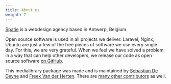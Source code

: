 ```yaml
---
title: About us
weight: 7
---
```


[Spatie](https://spatie.be) is a webdesign agency based in Antwerp, Belgium.

Open source software is used in all projects we deliver. Laravel, Nginx, Ubuntu are just a few 
of the free pieces of software we use every single day. For this, we are very grateful. 
When we feel we have solved a problem in a way that can help other developers, 
we release our code as open source software [on GitHub](https://spatie.be/opensource).

This medialibrary package was made and is maintained by [Sebastian De Deyne](https://twitter.com/sebdedeyne) 
and [Freek Van der Herten](https://twitter.com/freekmurze). There are 
[many other contributors](https://github.com/spatie/laravel-medialibrary/graphs/contributors) as well.
